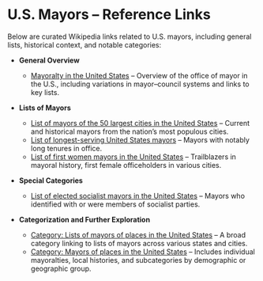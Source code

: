 # U.S. Mayors – Reference Links

Below are curated Wikipedia links related to U.S. mayors, including general lists, historical context, and notable categories:

- **General Overview**
  - [Mayoralty in the United States](https://en.wikipedia.org/wiki/Mayoralty_in_the_United_States) – Overview of the office of mayor in the U.S., including variations in mayor–council systems and links to key lists.

- **Lists of Mayors**
  - [List of mayors of the 50 largest cities in the United States](https://en.wikipedia.org/wiki/List_of_mayors_of_the_50_largest_cities_in_the_United_States) – Current and historical mayors from the nation’s most populous cities. 
  - [List of longest-serving United States mayors](https://en.wikipedia.org/wiki/List_of_longest-serving_United_States_mayors) – Mayors with notably long tenures in office. 
  - [List of first women mayors in the United States](https://en.wikipedia.org/wiki/List_of_first_women_mayors_in_the_United_States) – Trailblazers in mayoral history, first female officeholders in various cities.

- **Special Categories**
  - [List of elected socialist mayors in the United States](https://en.wikipedia.org/wiki/List_of_elected_socialist_mayors_in_the_United_States) – Mayors who identified with or were members of socialist parties.

- **Categorization and Further Exploration**
  - [Category: Lists of mayors of places in the United States](https://en.wikipedia.org/wiki/Category%3ALists_of_mayors_of_places_in_the_United_States) – A broad category linking to lists of mayors across various states and cities.
  - [Category: Mayors of places in the United States](https://en.wikipedia.org/wiki/Category%3AMayors_of_places_in_the_United_States) – Includes individual mayoralties, local histories, and subcategories by demographic or geographic group. 
